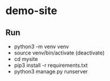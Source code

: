# demo-site

## Run
- python3 -m venv venv 
- source venv/bin/activate (deactivate)
- cd mysite
- pip3 install -r requirements.txt 
- python3 manage.py runserver 
